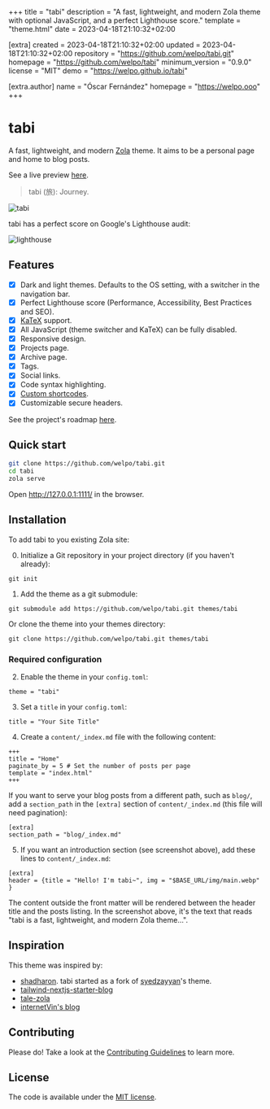 
+++
title = "tabi"
description = "A fast, lightweight, and modern Zola theme with optional JavaScript, and a perfect Lighthouse score."
template = "theme.html"
date = 2023-04-18T21:10:32+02:00

[extra]
created = 2023-04-18T21:10:32+02:00
updated = 2023-04-18T21:10:32+02:00
repository = "https://github.com/welpo/tabi.git"
homepage = "https://github.com/welpo/tabi"
minimum_version = "0.9.0"
license = "MIT"
demo = "https://welpo.github.io/tabi"

[extra.author]
name = "Óscar Fernández"
homepage = "https://welpo.ooo"
+++        

# tabi

A fast, lightweight, and modern [Zola](https://getzola.org) theme. It aims to be a personal page and home to blog posts.

See a live preview [here](https://welpo.github.io/tabi).

> tabi (旅): Journey.

![tabi](light_dark_screenshot.png)

tabi has a perfect score on Google's Lighthouse audit:

![lighthouse](lighthouse_score.png)

## Features

- [X] Dark and light themes. Defaults to the OS setting, with a switcher in the navigation bar.
- [X] Perfect Lighthouse score (Performance, Accessibility, Best Practices and SEO).
- [X] [KaTeX](https://katex.org/) support.
- [X] All JavaScript (theme switcher and KaTeX) can be fully disabled.
- [X] Responsive design.
- [X] Projects page.
- [X] Archive page.
- [x] Tags.
- [x] Social links.
- [X] Code syntax highlighting.
- [X] [Custom shortcodes](./templates/shortcodes/).
- [X] Customizable secure headers.

See the project's roadmap [here](https://github.com/users/welpo/projects/1).

## Quick start

```bash
git clone https://github.com/welpo/tabi.git
cd tabi
zola serve
```

Open http://127.0.0.1:1111/ in the browser.

## Installation

To add tabi to you existing Zola site:

0. Initialize a Git repository in your project directory (if you haven't already):

```
git init
```

1. Add the theme as a git submodule:

```
git submodule add https://github.com/welpo/tabi.git themes/tabi
```

Or clone the theme into your themes directory:

```
git clone https://github.com/welpo/tabi.git themes/tabi
```

### Required configuration

2. Enable the theme in your `config.toml`:

```
theme = "tabi"
```

3. Set a `title` in your `config.toml`:

```
title = "Your Site Title"
```

4. Create a `content/_index.md` file with the following content:

```
+++
title = "Home"
paginate_by = 5 # Set the number of posts per page
template = "index.html"
+++
```

If you want to serve your blog posts from a different path, such as `blog/`, add a `section_path` in the `[extra]` section of `content/_index.md` (this file will need pagination):

```
[extra]
section_path = "blog/_index.md"
```

5. If you want an introduction section (see screenshot above), add these lines to `content/_index.md`:

```
[extra]
header = {title = "Hello! I'm tabi~", img = "$BASE_URL/img/main.webp" }
```

The content outside the front matter will be rendered between the header title and the posts listing. In the screenshot above, it's the text that reads "tabi is a fast, lightweight, and modern Zola theme…".

## Inspiration

This theme was inspired by:
- [shadharon](https://github.com/syedzayyan/shadharon). tabi started as a fork of [syedzayyan](https://github.com/syedzayyan)'s theme.
- [tailwind-nextjs-starter-blog](https://github.com/timlrx/tailwind-nextjs-starter-blog)
- [tale-zola](https://github.com/aaranxu/tale-zola)
- [internetVin's blog](https://internetvin.ghost.io)

## Contributing

Please do! Take a look at the [Contributing Guidelines](/CONTRIBUTING.md) to learn more.

## License

The code is available under the [MIT license](./LICENSE).

        